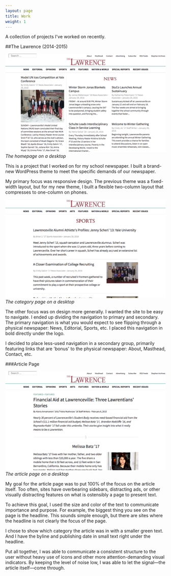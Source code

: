 ```yaml
---
layout: page
title: Work
weight: 1
---
```


A collection of projects I've worked on recently.

##The Lawrence (2014-2015)

![The Lawrence Desktop Home](/assets/2015/01/the-lawrence-desktop-home.png)*The homepage on a desktop*

This is a project that I worked on for my school newspaper. I built a brand-new WordPress theme to meet the specific demands of our newspaper.

My primary focus was responsive design. The previous theme was a fixed-width layout, but for my new theme, I built a flexible two-column layout that compresses to one-column on phones.

![The Lawrence Desktop Category](/assets/2015/01/the-lawrence-desktop-category.png)*The category page on a desktop*

The other focus was on design more generally. I wanted the site to be easy to navigate. I ended up dividing the navigation to primary and secondary. The primary navigation is what you would expect to see flipping through a physical newspaper: News, Editorial, Sports, etc. I placed this navigation in bold directly under the logo.

I decided to place less-used navigation in a secondary group, primarily featuring links that are 'bonus' to the physical newspaper: About, Masthead, Contact, etc.

###Article Page

![The Lawrence Desktop Article](/assets/2015/01/the-lawrence-desktop-article.png)*The article page on a desktop*

My goal for the article page was to put 100% of the focus on the article itself. Too often, sites have overbearing sidebars, distracting ads, or other visually distracting features on what is ostensibly a page to present text.

To achieve this goal, I used the size and color of the text to communicate importance and purpose. For example, the biggest thing you see on the page is the headline. This sounds simple enough, but there are sites where the headline is not clearly the focus of the page.

I chose to show which category the article was in with a smaller green text. And I have the byline and publishing date in small text right under the headline.

Put all together, I was able to communicate a consistent structure to the user without heavy use of icons and other more attention-demanding visual indicators. By keeping the level of noise low, I was able to let the signal—the article itself—come through.
